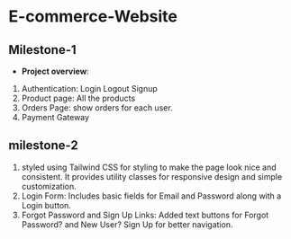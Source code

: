 # E-commerce-Website






## Milestone-1

* **Project overview**:  
1. Authentication: Login Logout Signup
2. Product page: All the products
3. Orders Page: show orders for each user.
4. Payment Gateway

## milestone-2
1. styled using Tailwind CSS for styling to make the page look nice and consistent. It provides utility classes for responsive design and simple customization.
2. Login Form: Includes basic fields for Email and Password along with a Login button.
3. Forgot Password and Sign Up Links: Added text buttons for Forgot Password? and New User? Sign Up for better navigation.